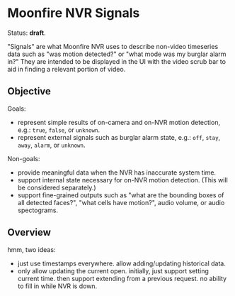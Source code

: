 # Moonfire NVR Signals

Status: **draft**.

"Signals" are what Moonfire NVR uses to describe non-video timeseries data
such as "was motion detected?" or "what mode was my burglar alarm in?" They are
intended to be displayed in the UI with the video scrub bar to aid in finding
a relevant portion of video.

## Objective

Goals:

*   represent simple results of on-camera and on-NVR motion detection, e.g.:
    `true`, `false`, or `unknown`.
*   represent external signals such as burglar alarm state, e.g.:
    `off`, `stay`, `away`, `alarm`, or `unknown`.

Non-goals:

*   provide meaningful data when the NVR has inaccurate system time.
*   support internal state necessary for on-NVR motion detection. (This will
    be considered separately.)
*   support fine-grained outputs such as "what are the bounding boxes of all
    detected faces?", "what cells have motion?", audio volume, or audio
    spectograms.

## Overview

hmm, two ideas:

*   just use timestamps everywhere. allow adding/updating historical data.
*   only allow updating the current open. initially, just support setting
    current time. then support extending from a previous request. no ability
    to fill in while NVR is down.
